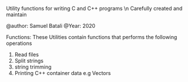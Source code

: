 Utility functions for writing C and C++ programs \n
Carefully created and maintain

@author: Samuel Batali
@Year: 2020

Functions:
These Utilities contain functions that performs the following operations

1. Read files
2. Split strings
3. string trimming
4. Printing C++ container data e.g Vectors

